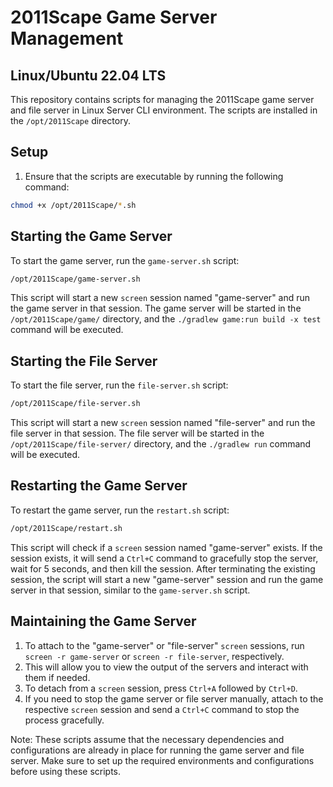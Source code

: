 # 2011Scape Game Server Management
## Linux/Ubuntu 22.04 LTS
This repository contains scripts for managing the 2011Scape game server and file server in Linux Server CLI environment. The scripts are installed in the `/opt/2011Scape` directory.

## Setup

1. Ensure that the scripts are executable by running the following command:

```bash
chmod +x /opt/2011Scape/*.sh
```

## Starting the Game Server

To start the game server, run the `game-server.sh` script:

```bash
/opt/2011Scape/game-server.sh
```

This script will start a new `screen` session named "game-server" and run the game server in that session. The game server will be started in the `/opt/2011Scape/game/` directory, and the `./gradlew game:run build -x test` command will be executed.

## Starting the File Server

To start the file server, run the `file-server.sh` script:

```bash
/opt/2011Scape/file-server.sh
```

This script will start a new `screen` session named "file-server" and run the file server in that session. The file server will be started in the `/opt/2011Scape/file-server/` directory, and the `./gradlew run` command will be executed.

## Restarting the Game Server

To restart the game server, run the `restart.sh` script:

```bash
/opt/2011Scape/restart.sh
```

This script will check if a `screen` session named "game-server" exists. If the session exists, it will send a `Ctrl+C` command to gracefully stop the server, wait for 5 seconds, and then kill the session. After terminating the existing session, the script will start a new "game-server" session and run the game server in that session, similar to the `game-server.sh` script.

## Maintaining the Game Server

1. To attach to the "game-server" or "file-server" `screen` sessions, run `screen -r game-server` or `screen -r file-server`, respectively.
2. This will allow you to view the output of the servers and interact with them if needed.
3. To detach from a `screen` session, press `Ctrl+A` followed by `Ctrl+D`.
4. If you need to stop the game server or file server manually, attach to the respective `screen` session and send a `Ctrl+C` command to stop the process gracefully.

Note: These scripts assume that the necessary dependencies and configurations are already in place for running the game server and file server. Make sure to set up the required environments and configurations before using these scripts.

